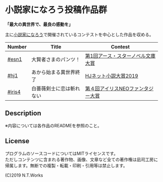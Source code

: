 # 小説家になろう投稿作品群

**「最大の異世界で、最良の感動を」**

主に[小説家になろう](https://syosetu.com/)で開催されているコンテストを中心とした作品を収める。

| Number | Title | Contest |
| --- | --- | --- |
| [#esn1](sagepants/README.md) | 大賢者さまのパンツ！ | [第1回アース・スターノベル文庫大賞](https://www.es-novel.jp/esn-award01/) |
| [#hj1](anotherend/README.md) | あから始まる異世界終了 | [HJネット小説大賞2019](http://hobbyjapan.co.jp/hjbunko/novelawards/netaward03.html) |
| [#iris4](shirobara/README.md) | 白薔薇剣士に恋は斬れない | [第４回アイリスNEOファンタジー大賞](http://www.ichijinsha.co.jp/special/iris/neof_award4/) |

## Description

※内容については各作品のREADMEを参照のこと。

## License

プログラムのソースコードについてはMITライセンスです。  
ただしコンテンツに含まれる著作物、画像、文章など全ての著作権は凪司工房に帰属します。無断での複製・転載・印刷・引用等は禁止します。

(C)2019 N.T.Works

